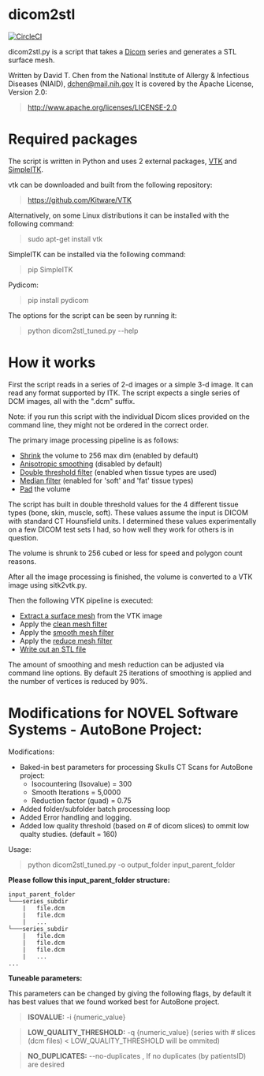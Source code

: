 dicom2stl
=========

[![CircleCI](https://circleci.com/gh/dave3d/dicom2stl.svg?style=svg)](https://circleci.com/gh/dave3d/dicom2stl)

dicom2stl.py is a script that takes a [Dicom](https://www.dicomstandard.org/about/)
series and generates a STL surface mesh.

Written by David T. Chen from the National Institute of Allergy & Infectious Diseases (NIAID), 
dchen@mail.nih.gov It is covered by the Apache License, Version 2.0:
> http://www.apache.org/licenses/LICENSE-2.0

Required packages
=================
The script is written in Python and uses 2 external packages, [VTK](https://vtk.org) and [SimpleITK](https://simpleitk.readthedocs.io/en/master/).

vtk can be downloaded and built from the following repository:
> https://github.com/Kitware/VTK

Alternatively, on some Linux distributions it can be installed with the following command:
> sudo apt-get install vtk

SimpleITK can be installed via the following command:
> pip SimpleITK

Pydicom:
> pip install pydicom

The options for the script can be seen by running it:
> python dicom2stl_tuned.py --help


How it works
============
First the script reads in a series of 2-d images or a simple 3-d image.  It can read
any format supported by ITK.  The script expects a single series of DCM images, all with the ".dcm" suffix.

Note: if you run this script with the individual Dicom slices provided on the
command line, they might not be ordered in the correct order. 

The primary image processing pipeline is as follows:
* [Shrink](https://itk.org/SimpleITKDoxygen/html/classitk_1_1simple_1_1ShrinkImageFilter.html) the volume to 256 max dim (enabled by default)
* [Anisotropic smoothing](https://itk.org/SimpleITKDoxygen/html/classitk_1_1simple_1_1CurvatureAnisotropicDiffusionImageFilter.html) (disabled by default)
* [Double threshold filter](https://itk.org/SimpleITKDoxygen/html/classitk_1_1simple_1_1DoubleThresholdImageFilter.html) (enabled when tissue types are used)
* [Median filter](https://itk.org/SimpleITKDoxygen/html/classitk_1_1simple_1_1MedianImageFilter.html) (enabled for 'soft' and 'fat' tissue types)
* [Pad](https://itk.org/SimpleITKDoxygen/html/classitk_1_1simple_1_1ConstantPadImageFilter.html) the volume

The script has built in double threshold values for the 4 different tissue types (bone, skin, muscle, soft).
These values assume the input is DICOM with standard CT Hounsfield units.  I determined these values experimentally
on a few DICOM test sets I had, so how well they work for others is in question.

The volume is shrunk to 256 cubed or less for speed and polygon count reasons.

After all the image processing is finished, the volume is converted to a VTK image using sitk2vtk.py.

Then the following VTK pipeline is executed:
* [Extract a surface mesh](https://vtk.org/doc/nightly/html/classvtkContourFilter.html) from the VTK image
* Apply the [clean mesh filter](https://vtk.org/doc/nightly/html/classvtkCleanPolyData.html)
* Apply the [smooth mesh filter](https://vtk.org/doc/nightly/html/classvtkSmoothPolyDataFilter.html)
* Apply the [reduce mesh filter](https://vtk.org/doc/nightly/html/classvtkQuadricDecimation.html)
* [Write out an STL file](https://vtk.org/doc/nightly/html/classvtkSTLWriter.html)

The amount of smoothing and mesh reduction can be adjusted via command line options.  By default
25 iterations of smoothing is applied and the number of vertices is reduced by 90%.



Modifications for NOVEL Software Systems - AutoBone Project:
========

Modifications:
* Baked-in best parameters for processing Skulls CT Scans for AutoBone project:
    * Isocountering (Isovalue) = 300
    * Smooth Iterations = 5,0000
    * Reduction factor (quad) = 0.75 
* Added folder/subfolder batch processing loop
* Added Error handling and logging.
* Added low quality threshold (based on # of dicom slices) to ommit low qualty studies. (default = 160)

Usage:
> python dicom2stl_tuned.py -o output_folder input_parent_folder

**Please follow this input_parent_folder structure:**
```
input_parent_folder
└───series_subdir
    |   file.dcm
    |   file.dcm
    |   ...
└───series_subdir
    |   file.dcm
    |   file.dcm
    |   file.dcm
    |   ...
...
```

**Tuneable parameters:**

This parameters can be changed by giving the following flags, by default it has best values
that we found worked best for AutoBone project.

> **ISOVALUE:** -i {numeric_value}

> **LOW_QUALITY_THRESHOLD:** -q {numeric_value} (series with # slices (dcm files) < LOW_QUALITY_THRESHOLD will be ommited)

> **NO_DUPLICATES:** --no-duplicates , If no duplicates (by patientsID) are desired
